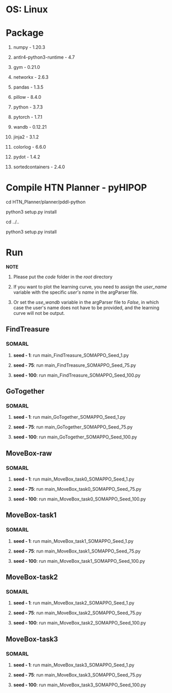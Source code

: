 # OS: Linux

# Package

1. numpy - 1.20.3

2. antlr4-python3-runtime - 4.7

3. gym - 0.21.0

4. networkx - 2.6.3

5. pandas - 1.3.5

6. pillow - 8.4.0

7. python - 3.7.3

8. pytorch - 1.7.1

9. wandb - 0.12.21

10. jinja2 - 3.1.2

11. colorlog - 6.6.0

12. pydot - 1.4.2

13. sortedcontainers - 2.4.0


# Compile HTN Planner - pyHIPOP

cd HTN_Planner/planner/pddl-python

python3 setup.py install

cd ../..

python3 setup.py install

# Run

**NOTE** 
1. Please put the *code* folder in the *root* directory

2. If you want to plot the learning curve, you need to assign the *user_name* variable with the specific *user's name* in the argParser file.

3. Or set the *use_wandb* variable in the argParser file to *False*, in which case the user's name does not have to be provided, and the learning curve will not be output.

## FindTreasure

### SOMARL

1. **seed - 1**: run main_FindTreasure_SOMAPPO_Seed_1.py

2. **seed - 75**: run main_FindTreasure_SOMAPPO_Seed_75.py

3. **seed - 100**: run main_FindTreasure_SOMAPPO_Seed_100.py


## GoTogether

### SOMARL

1. **seed - 1**: run main_GoTogether_SOMAPPO_Seed_1.py

2. **seed - 75**: run main_GoTogether_SOMAPPO_Seed_75.py

3. **seed - 100**: run main_GoTogether_SOMAPPO_Seed_100.py


## MoveBox-raw

### SOMARL

1. **seed - 1**: run main_MoveBox_task0_SOMAPPO_Seed_1.py

2. **seed - 75**: run main_MoveBox_task0_SOMAPPO_Seed_75.py

3. **seed - 100**: run main_MoveBox_task0_SOMAPPO_Seed_100.py

## MoveBox-task1

### SOMARL

1. **seed - 1**: run main_MoveBox_task1_SOMAPPO_Seed_1.py

2. **seed - 75**: run main_MoveBox_task1_SOMAPPO_Seed_75.py

3. **seed - 100**: run main_MoveBox_task1_SOMAPPO_Seed_100.py

## MoveBox-task2

### SOMARL

1. **seed - 1**: run main_MoveBox_task2_SOMAPPO_Seed_1.py

2. **seed - 75**: run main_MoveBox_task2_SOMAPPO_Seed_75.py

3. **seed - 100**: run main_MoveBox_task2_SOMAPPO_Seed_100.py

## MoveBox-task3

### SOMARL

1. **seed - 1**: run main_MoveBox_task3_SOMAPPO_Seed_1.py

2. **seed - 75**: run main_MoveBox_task3_SOMAPPO_Seed_75.py

3. **seed - 100**: run main_MoveBox_task3_SOMAPPO_Seed_100.py

